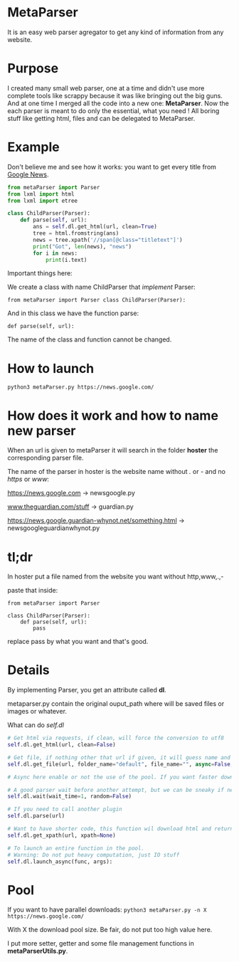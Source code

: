 # MetaParser
It is an easy web parser agregator to get any kind of information from any website.

# Purpose
I created many small web parser, one at a time and didn't use more complete tools like scrappy because it was like bringing out the big guns.
And at one time I merged all the code into a new one: **MetaParser**.
Now the each parser is meant to do only the essential, what you need !
All boring stuff like getting html, files and can be delegated to MetaParser.

# Example
Don't believe me and see how it works: you want to get every title from [Google News](https://news.google.com/).

```python
from metaParser import Parser
from lxml import html
from lxml import etree

class ChildParser(Parser):
    def parse(self, url):
        ans = self.dl.get_html(url, clean=True)
        tree = html.fromstring(ans)
        news = tree.xpath('//span[@class="titletext"]')
        print("Got", len(news), "news")
        for i in news:
            print(i.text)
```

Important things here:

We create a class with name ChildParser that *implement* Parser:

`
from metaParser import Parser
class ChildParser(Parser):
`

And in this class we have the function parse:

`
def parse(self, url):
`

The name of the class and function cannot be changed.

# How to launch
`
python3 metaParser.py https://news.google.com/
`

# How does it work and how to name new parser
When an url is given to metaParser it will search in the folder **hoster** the corresponding parser file.

The name of the parser in hoster is the website name without *.* or *-* and no *https* or *www*:

https://news.google.com -> newsgoogle.py

www.theguardian.com/stuff -> guardian.py

https://news.google.guardian-whynot.net/something.html -> newsgoogleguardianwhynot.py

# tl;dr

In hoster put a file named from the website you want without http,www,.,-

paste that inside:

```
from metaParser import Parser

class ChildParser(Parser):
    def parse(self, url):
        pass
```

replace pass by what you want and that's good.

# Details
By implementing Parser, you get an attribute called **dl**.

metaparser.py contain the original ouput_path where will be saved files or images or whatever.

What can do *self.dl*
```python
# Get html via requests, if clean, will force the conversion to utf8
self.dl.get_html(url, clean=False)

# Get file, if nothing other that url if given, it will guess name and output folder
self.dl.get_file(url, folder_name="default", file_name="", async=False, verbose=False)

# Async here enable or not the use of the pool. If you want faster download use async=True.

# A good parser wait before another attempt, but we can be sneaky if needed (random: 0-1sec)
self.dl.wait(wait_time=1, random=False)

# If you need to call another plugin 
self.dl.parse(url)

# Want to have shorter code, this function wil download html and return a xpath function or result depending of the input
self.dl.get_xpath(url, xpath=None)

# To launch an entire function in the pool.
# Warning: Do not put heavy computation, just IO stuff
self.dl.launch_async(func, args):

```

# Pool

If you want to have parallel downloads:
`
python3 metaParser.py -n X https://news.google.com/
`

With X the download pool size. Be fair, do not put too high value here.

I put more setter, getter and some file management functions in **metaParserUtils.py**.

